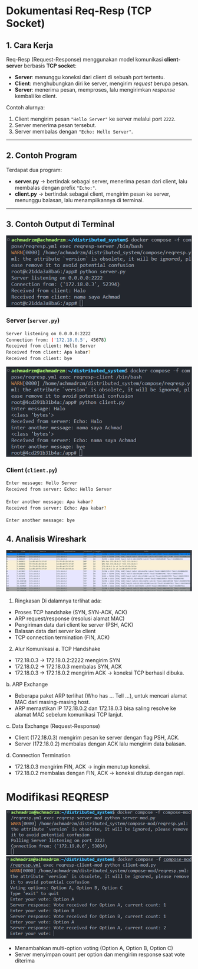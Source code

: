 # Dokumentasi Req-Resp (TCP Socket)

## 1. Cara Kerja
Req-Resp (Request-Response) menggunakan model komunikasi **client-server** berbasis **TCP socket**:
- **Server**: menunggu koneksi dari client di sebuah port tertentu.
- **Client**: menghubungkan diri ke server, mengirim *request* berupa pesan.
- **Server**: menerima pesan, memproses, lalu mengirimkan *response* kembali ke client.

Contoh alurnya:
1. Client mengirim pesan `"Hello Server"` ke server melalui port `2222`.
2. Server menerima pesan tersebut.
3. Server membalas dengan `"Echo: Hello Server"`.

---

## 2. Contoh Program
Terdapat dua program:
- **server.py** → bertindak sebagai server, menerima pesan dari client, lalu membalas dengan prefix `"Echo:"`.
- **client.py** → bertindak sebagai client, mengirim pesan ke server, menunggu balasan, lalu menampilkannya di terminal.

---

## 3. Contoh Output di Terminal

![Output Server](../dokumentasi/reqresp/server.png) 
### Server (`server.py`)
```bash
Server listening on 0.0.0.0:2222
Connection from: ('172.18.0.5', 45678)
Received from client: Hello Server
Received from client: Apa kabar?
Received from client: bye
```

![Output Client](../dokumentasi/reqresp/client.png)  
### Client (`client.py`)
```bash
Enter message: Hello Server
Received from server: Echo: Hello Server

Enter another message: Apa kabar?
Received from server: Echo: Apa kabar?

Enter another message: bye
```

## 4. Analisis Wireshark

![Wireshark](../dokumentasi/reqresp/wireshark.png)

1. Ringkasan
Di dalamnya terlihat ada:
- Proses TCP handshake (SYN, SYN-ACK, ACK)
- ARP request/response (resolusi alamat MAC)
- Pengiriman data dari client ke server (PSH, ACK)
- Balasan data dari server ke client
- TCP connection termination (FIN, ACK)

2. Alur Komunikasi
a. TCP Handshake
- 172.18.0.3 → 172.18.0.2:2222 mengirim SYN
- 172.18.0.2 → 172.18.0.3 membalas SYN, ACK
- 172.18.0.3 → 172.18.0.2 mengirim ACK → koneksi TCP berhasil dibuka.

b. ARP Exchange
- Beberapa paket ARP terlihat (Who has ... Tell ...), untuk mencari alamat MAC dari masing-masing host.
- ARP memastikan IP 172.18.0.2 dan 172.18.0.3 bisa saling resolve ke alamat MAC sebelum komunikasi TCP lanjut.

c. Data Exchange (Request-Response)
- Client (172.18.0.3) mengirim pesan ke server dengan flag PSH, ACK.
- Server (172.18.0.2) membalas dengan ACK lalu mengirim data balasan.

d. Connection Termination
- 172.18.0.3 mengirim FIN, ACK → ingin menutup koneksi.
- 172.18.0.2 membalas dengan FIN, ACK → koneksi ditutup dengan rapi.

# Modifikasi REQRESP

![Server](../dokumentasi-mod/reqresp/server.png)
![Client](../dokumentasi-mod/reqresp/client.png)

- Menambahkan multi-option voting (Option A, Option B, Option C)
- Server menyimpan count per option dan mengirim response saat vote diterima